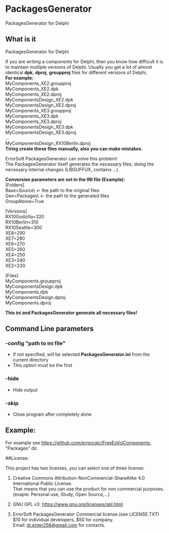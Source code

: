 # PackagesGenerator
PackagesGenerator for Delphi

## What is it
PackagesGenerator for Delphi

If you are writing a components for Delphi, then you know how difficult it is to maintain multiple versions of Delphi.
Usually you get a lot of almost identical **dpk**, **dproj**, **groupproj** files for different versions of Delphi,  
**For example:**  
MyComponents_XE2.groupproj  
MyComponents_XE2.dpk  
MyComponents_XE2.dproj  
MyComponentsDesign_XE2.dpk  
MyComponentsDesign_XE2.dproj  
MyComponents_XE3.groupproj   
MyComponents_XE3.dpk  
MyComponents_XE3.dproj  
MyComponentsDesign_XE3.dpk  
MyComponentsDesign_XE3.dproj  
...  
MyComponentsDesign_RX10Berlin.dproj  
**Tiring create these files manually, also you can make mistakes.**  

ErrorSoft PackagesGenerator can solve this problem!  
The PackagesGenerator itself generates the necessary files, doing the necessary internal changes (LIBSUFFUX, contains ...).

**Сonversion parameters are set in the INI file (Example):**  
[Folders]  
Base=Source\  <- the path to the original files  
Gen=Packages\ <- the path to the generated files     
GroupAbove=True 
  
[Versions]  
RX10Godzilla=320  
RX10Berlin=310  
RX10Seattle=300  
XE8=290  
XE7=280  
XE6=270  
XE5=260  
XE4=250  
XE3=240  
XE2=230  
  
[Files]  
MyComponents.groupproj  
MyComponentsDesign.dpk  
MyComponents.dpk  
MyComponentsDesign.dproj    
MyComponents.dproj  

**This ini and PackagesGenerator generate all necessary files!**

## Command Line parameters

### -config "path to ini file"
* If not specified, will be selected **PackagesGenerator.ini** from the current directory
* This option must be the first

### -hide
* Hide output

### -skip
* Close program after completely done

## Example:
For example see https://github.com/errorcalc/FreeEsVclComponents, "Packages" dir.

##License:

This project has two licenses, you can select one of three license:

1) Creative Commons Attribution-NonCommercial-ShareAlike 4.0 International Public License.  
That means that you can use the product for non commercial purposes.  
(exaple: Personal use, Study, Open Source,...)  

2) GNU GPL v3: https://www.gnu.org/licenses/gpl.html

2) ErrorSoft PackagesGenerator Commercial license.(see LICENSE.TXT)    
$10 for individual developers, $50 for company.   
Email: dr.enter256@gmail.com for contacts.  
